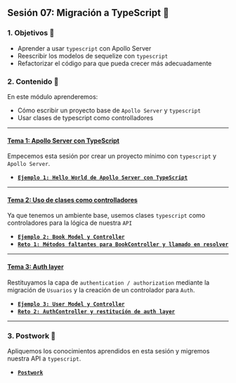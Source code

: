 ## Sesión 07: Migración a TypeScript 🤖

### 1. Objetivos :dart:

- Aprender a usar `typescript` con Apollo Server
- Reescribir los modelos de sequelize con `typescript`
- Refactorizar el código para que pueda crecer más adecuadamente

### 2. Contenido :blue_book:

En este módulo aprenderemos:

- Cómo escribir un proyecto base de `Apollo Server` y `typescript`
- Usar clases de typescript como controlladores

---

#### <ins>Tema 1: Apollo Server con TypeScript</ins>

Empecemos esta sesión por crear un proyecto mínimo con `typescript` y `Apollo Server`.

- [**`Ejemplo 1: Hello World de Apollo Server con TypeScript`**](./ejemplo01)

---

#### <ins>Tema 2: Uso de clases como controlladores</ins>

Ya que tenemos un ambiente base, usemos clases `typescript` como controladores para la lógica de nuestra `API`

- [**`Ejemplo 2: Book Model y Controller`**](./ejemplo02)
- [**`Reto 1: Métodos faltantes para BookController y llamado en resolver`**](./reto01)

---

#### <ins>Tema 3: Auth layer</ins>

Restituyamos la capa de `authentication / authorization` mediante la migración de `Usuarios` y la creación de un controlador para `Auth`.

- [**`Ejemplo 3: User Model y Controller`**](./ejemplo03)
- [**`Reto 2: AuthController y restitución de auth layer`**](./reto02)

---

### 3. Postwork :memo:

Apliquemos los conocimientos aprendidos en esta sesión y migremos nuestra API a `typescript`.

- [**`Postwork`**](./postwork/)
